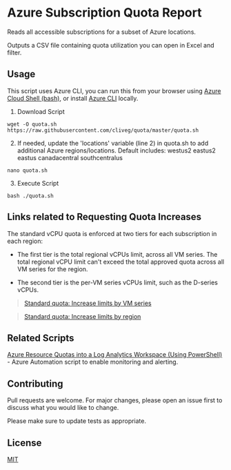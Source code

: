 # Azure Subscription Quota Report
Reads all accessible subscriptions for a subset of Azure locations.

Outputs a CSV file containing quota utilization you can open in Excel and filter.

## Usage
This script uses Azure CLI, you can run this from your browser using [Azure Cloud Shell (bash)](https://docs.microsoft.com/en-us/azure/cloud-shell/overview), or install [Azure CLI](https://docs.microsoft.com/en-us/cli/azure/install-azure-cli) locally.
1. Download Script
```
wget -O quota.sh https://raw.githubusercontent.com/cliveg/quota/master/quota.sh
```
2. If needed, update the 'locations' variable (line 2) in quota.sh to add additional Azure regions/locations. Default includes: westus2 eastus2 eastus canadacentral southcentralus
```
nano quota.sh
```
3. Execute Script

```
bash ./quota.sh
```

## Links related to Requesting Quota Increases
The standard vCPU quota is enforced at two tiers for each subscription in each region:

- The first tier is the total regional vCPUs limit, across all VM series.
The total regional vCPU limit can't exceed the total approved quota across all VM series for the region.

- The second tier is the per-VM series vCPUs limit, such as the D-series vCPUs.


> [Standard quota: Increase limits by VM series](https://docs.microsoft.com/en-us/azure/azure-portal/supportability/per-vm-quota-requests)

> [Standard quota: Increase limits by region](https://docs.microsoft.com/en-us/azure/azure-portal/supportability/regional-quota-requests)

## Related Scripts
[Azure Resource Quotas into a Log Analytics Workspace (Using PowerShell)](https://github.com/brandofriva/AzureQuotas) - Azure Automation script to enable monitoring and alerting.

## Contributing
Pull requests are welcome. For major changes, please open an issue first to discuss what you would like to change.

Please make sure to update tests as appropriate.

## License
[MIT](https://choosealicense.com/licenses/mit/)